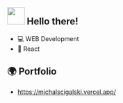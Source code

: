 ## <img height=40 src="https://user-images.githubusercontent.com/38386731/170756973-e5e5c94a-afc9-4921-a59e-1de524718767.gif"> Hello there!

- 💻 WEB Development
- 🌌 React

## 🌍 Portfolio
- https://michalscigalski.vercel.app/
 

